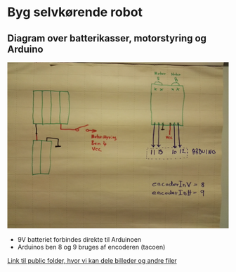 # Byg selvkørende robot

## Diagram over batterikasser, motorstyring og Arduino
![Diagram](https://github.com/PerThomsen/ProsaRobot/blob/master/img/diagram.jpg)

- 9V batteriet forbindes direkte til Arduinoen
- Arduinos ben 8 og 9 bruges af encoderen (tacoen)

[Link til public folder, hvor vi kan dele billeder og andre filer](https://drive.google.com/drive/folders/1tbz3OEe65X0jAVeoPnDGRKHG-fJCvNPj?usp=sharing)
